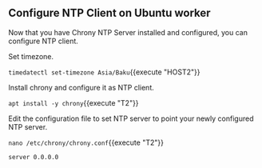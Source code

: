 ## Configure NTP Client on Ubuntu worker

Now that you have Chrony NTP Server installed and configured, you can configure NTP client.

Set timezone.

`timedatectl set-timezone Asia/Baku`{{execute "HOST2"}}

Install chrony and configure it as NTP client.

`apt install -y chrony`{{execute "T2"}}

Edit the configuration file to set NTP server to point your newly configured NTP server.

`nano /etc/chrony/chrony.conf`{{execute "T2"}}

`server 0.0.0.0`